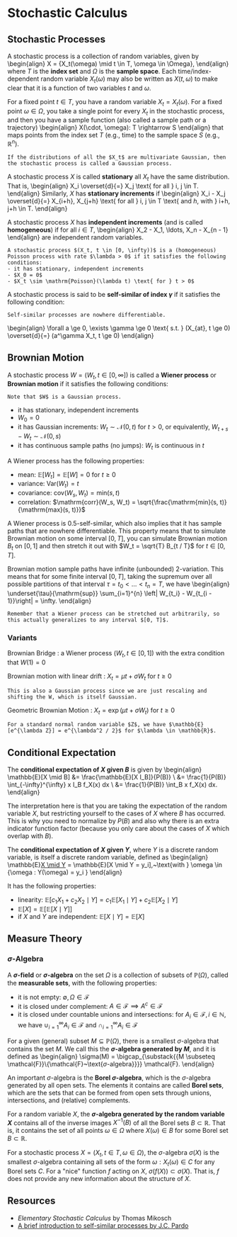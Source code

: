 # Stochastic Calculus

## Stochastic Processes

A stochastic process is a collection of random variables, given by
\begin{align}
X = \{X_t(\omega) \mid t \in T, \omega \in \Omega\},
\end{align}
where $T$ is the **index set** and $\Omega$ is the **sample space**. Each time/index-dependent random variable $X_t(\omega)$ may also be written as $X(t, \omega)$ to make clear that it is a function of two variables $t$ and $\omega$.

For a fixed point $t \in T$, you have a random variable $X_t = X_t(\omega)$. For a fixed point $\omega \in \Omega$, you take a single point for every $X_t$ in the stochastic process, and then you have a sample function (also called a sample path or a trajectory)
\begin{align}
X(\cdot, \omega): T \rightarrow S
\end{align}
that maps points from the index set $T$ (e.g., time) to the sample space $S$ (e.g., $\mathbb{R}^n$).

```{admonition} Gaussian processes
If the distributions of all the $X_t$ are multivariate Gaussian, then the stochastic process is called a Gaussian process.
```

<!-- prettier-ignore -->
A stochastic process $X$ is called **stationary** all $X_t$ have the same distribution. That is,
\begin{align}
X_i \overset{d}{=} X_j \text{ for all } i, j \in T.
\end{align}
Similarly, $X$ has **stationary increments** if
\begin{align}
X_i - X_j \overset{d}{=} X_{i+h}, X_{j+h} \text{ for all } i, j \in T \text{ and $h$, with } i+h, j+h \in T.
\end{align}

<!-- prettier-ignore -->
A stochastic process $X$ has **independent increments** (and is called **homogeneous**) if for all $i \in T$,
\begin{align}
X_2 - X_1, \ldots, X_n - X_{n - 1}
\end{align}
are independent random variables.

```{admonition} Poisson processes
A stochastic process $(X_t, t \in [0, \infty))$ is a (homogeneous) Poisson process with rate $\lambda > 0$ if it satisfies the following conditions:
- it has stationary, independent increments
- $X_0 = 0$
- $X_t \sim \mathrm{Poisson}(\lambda t) \text{ for } t > 0$
```

<!-- prettier-ignore -->
A stochastic process is said to be **self-similar of index $\gamma$** if it satisfies the following condition:

```{margin}
Self-similar processes are nowhere differentiable.
```

\begin{align}
\forall a \ge 0, \exists \gamma \ge 0 \text{ s.t. } (X\_{at}, t \ge 0) \overset{d}{=} (a^\gamma X_t, t \ge 0)
\end{align}

## Brownian Motion

<!-- prettier-ignore -->
A stochastic process $W = (W_t, t \in [0, \infty])$ is called a **Wiener process** or **Brownian motion** if it satisfies the following conditions:

```{margin}
Note that $W$ is a Gaussian process.
```

- it has stationary, independent increments
- $W_0 = 0$
- it has Gaussian increments: $W_t \sim \mathcal{N}(0, t) \text{ for } t > 0$, or equivalently, $W_{t+s} - W_{t} \sim \mathcal{N}(0, s)$
- it has continuous sample paths (no jumps): $W_t$ is continuous in $t$

A Wiener process has the following properties:

- mean: $\mathbb{E}[W_t] = \mathbb{E}[W] = 0 \text{ for } t \ge 0$
- variance: $\mathrm{Var}(W_t) = t$
- covariance: $\mathrm{cov}(W_s, W_t) = \mathrm{min}(s, t)$
- correlation: $\mathrm{corr}(W_s, W_t) = \sqrt{\frac{\mathrm{min}(s, t)}{\mathrm{max}(s, t)}}$

A Wiener process is 0.5-self-similar, which also implies that it has sample paths that are nowhere differentiable. This property means that to simulate Brownian motion on some interval $[0, T]$, you can simulate Brownian motion $B_t$ on $[0, 1]$ and then stretch it out with $W_t = \sqrt{T} B_{t / T}$ for $t \in [0, T]$.

<!-- prettier-ignore -->
Brownian motion sample paths have infinite (unbounded) 2-variation. This means that for some finite interval $[0, T]$, taking the supremum over all possible partitions of that interval $\tau = t_0 < \ldots < t_n = T$, we have
\begin{align}
  \underset{\tau}{\mathrm{sup}} \sum_{i=1}^{n} \left| W_{t_i} - W_{t_{i - 1}}\right| = \infty.
\end{align}

```{margin}
Remember that a Wiener process can be stretched out arbitrarily, so this actually generalizes to any interval $[0, T]$.
```

### Variants

Brownian Bridge
: a Wiener process $(W_t, t \in [0, 1])$ with the extra condition that $W(1) = 0$

Brownian motion with linear drift
: $X_t = \mu t + \sigma W_t$ for $t \ge 0$

```{margin}
This is also a Gaussian process since we are just rescaling and shifting the W, which is itself Gaussian.
```

Geometric Brownian Motion
: $X_t = \exp{(\mu t + \sigma W_t)}$ for $t \ge 0$

```{note}
For a standard normal random variable $Z$, we have $\mathbb{E}[e^{\lambda Z}] = e^{\lambda^2 / 2}$ for $\lambda \in \mathbb{R}$.
```

## Conditional Expectation

<!-- prettier-ignore -->
The **conditional expectation of $X$ given $B$** is given by
\begin{align}
\mathbb{E}[X \mid B] &= \frac{\mathbb{E}[X I_B]}{P(B)} \\
&= \frac{1}{P(B)} \int_{-\infty}^{\infty} x I_B f_X(x) dx \\
&= \frac{1}{P(B)} \int_B x f_X(x) dx.
\end{align}

The interpretation here is that you are taking the expectation of the random variable $X$, but restricting yourself to the cases of $X$ where $B$ has occurred. This is why you need to normalize by $P(B)$ and also why there is an extra indicator function factor (because you only care about the cases of $X$ which overlap with $B$).

The **conditional expectation of $X$ given $Y$**, where $Y$ is a discrete random variable, is itself a discrete random variable, defined as
\begin{align}
\mathbb{E}[X \mid Y](\omega) = \mathbb{E}[X \mid Y = y_i],~\text{with } \omega \in \{\omega : Y(\omega) = y_i \}
\end{align}

It has the following properties:

- linearity: $\mathbb{E}[c_1 X_1 + c_2 X_2 \mid Y] = c_1 \mathbb{E}[X_1 \mid Y] + c_2 \mathbb{E}[X_2 \mid Y]$
- $\mathbb{E}[X] = \mathbb{E}[\mathbb{E}[X \mid Y]]$
- if $X$ and $Y$ are independent: $\mathbb{E}[X \mid Y] = \mathbb{E}[X]$

## Measure Theory

### $\sigma$-Algebra

<!-- prettier-ignore -->
A **$\sigma$-field** or **$\sigma$-algebra** on the set $\Omega$ is a collection of subsets of $\mathbb{P}(\Omega)$, called the **measurable sets**, with the following properties:

- it is not empty: $\emptyset, \Omega \in \mathcal{F}$
- it is closed under complement: $A \in \mathcal{F} \implies A^c \in \mathcal{F}$
- it is closed under countable unions and intersections: for $A_i \in \mathcal{F}, i \in \mathbb{N}$, we have $\cup_{i=1}^{\infty} A_i \in \mathcal{F}$ and $\cap_{i=1}^{\infty} A_i \in \mathcal{F}$

<!-- prettier-ignore -->
For a given (general) subset $M \subseteq \mathbb{P}(\Omega)$, there is a smallest $\sigma$-algebra that contains the set $M$. We call this the **$\sigma$-algebra generated by $M$**, and it is defined as
\begin{align}
\sigma(M) = \bigcap_{\substack{{M \subseteq \mathcal{F}}\\{\mathcal{F}~\text{$\sigma$-algebra}}}} \mathcal{F}.
\end{align}

An important $\sigma$-algebra is the **Borel $\sigma$-algebra**, which is the $\sigma$-algebra generated by all open sets. The elements it contains are called **Borel sets**, which are the sets that can be formed from open sets through unions, intersections, and (relative) complements.

For a random variable $X$, the **$\sigma$-algebra generated by the random variable $X$** contains all of the inverse images $X^{-1}(B)$ of all the Borel sets $B \subset \mathbb{R}$. That is, it contains the set of all points $\omega \in \Omega$ where $X(\omega) \in B$ for some Borel set $B \subset \mathbb{R}$.

For a stochastic process $X = (X_t, t \in T, \omega \in \Omega)$, the $\sigma$-algebra $\sigma(X)$ is the smallest $\sigma$-algebra containing all sets of the form ${\omega: X_t(\omega) \in C}$ for any Borel sets $C$. For a "nice" function $f$ acting on $X$, $\sigma(f(X)) \subset \sigma(X)$. That is, $f$ does not provide any new information about the structure of $X$.

## Resources

- _Elementary Stochastic Calculus_ by Thomas Mikosch
- [A brief introduction to self-similar processes by J.C. Pardo](https://www.cimat.mx/~jcpardo/ssp1.pdf)
